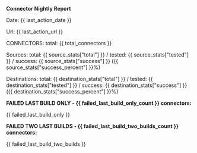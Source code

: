 **Connector Nightly Report**

Date: {{ last_action_date }}

Url: {{ last_action_url }}


CONNECTORS:   total: {{ total_connectors }}

Sources:      total: {{ source_stats["total"] }} / tested: {{ source_stats["tested"] }} / success: {{ source_stats["success"] }} ({{ source_stats["success_percent"] }}%)

Destinations: total: {{ destination_stats["total"] }} / tested: {{ destination_stats["tested"] }} / success: {{ destination_stats["success"] }} ({{ destination_stats["success_percent"] }}%)

**FAILED LAST BUILD ONLY  - {{ failed_last_build_only_count }} connectors:**

{{ failed_last_build_only }}


**FAILED TWO LAST BUILDS - {{ failed_last_build_two_builds_count }} connectors:**

{{ failed_last_build_two_builds }}
